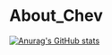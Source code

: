 # About_Chev

[![Anurag's GitHub stats](https://github-readme-stats.vercel.app/api?username=C7896)](https://github.com/anuraghazra/github-readme-stats)
